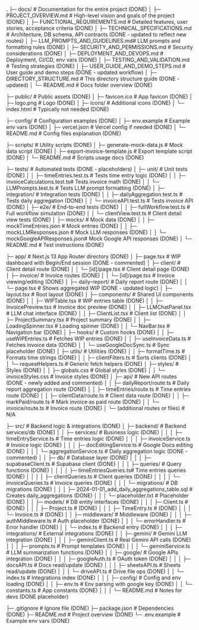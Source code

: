 .
├─ docs/                           # Documentation for the entire project (DONE)
│  ├─ PROJECT_OVERVIEW.md          # High-level vision and goals of the project (DONE)
│  ├─ FUNCTIONAL_REQUIREMENTS.md   # Detailed features, user stories, acceptance criteria (DONE)
│  ├─ TECHNICAL_SPECIFICATIONS.md  # Architecture, DB schema, API contracts (DONE - updated to reflect new routes)
│  ├─ LLM_PROMPTS_AND_GUIDELINES.md# LLM prompts and formatting rules (DONE)
│  ├─ SECURITY_AND_PERMISSIONS.md  # Security considerations (DONE)
│  ├─ DEPLOYMENT_AND_DEVOPS.md     # Deployment, CI/CD, env vars (DONE)
│  ├─ TESTING_AND_VALIDATION.md    # Testing strategies (DONE)
│  ├─ USER_GUIDE_AND_DEMO_STEPS.md # User guide and demo steps (DONE - updated workflow)
│  ├─ DIRECTORY_STRUCTURE.md       # This directory structure guide (DONE - updated)
│  └─ README.md                    # Docs folder overview (DONE)

├─ public/                         # Public assets (DONE)
│  ├─ favicon.ico                  # App favicon (DONE)
│  ├─ logo.png                     # Logo (DONE)
│  ├─ icons/                       # Additional icons (DONE)
│  └─ index.html                   # Typically not needed (DONE)

├─ config/                         # Configuration examples (DONE)
│  ├─ env.example                  # Example env vars (DONE)
│  ├─ vercel.json                  # Vercel config if needed (DONE)
│  └─ README.md                    # Config files explanation (DONE)

├─ scripts/                        # Utility scripts (DONE)
│  ├─ generate-mock-data.js        # Mock data script (DONE)
│  ├─ export-invoice-template.js   # Export template script (DONE)
│  └─ README.md                    # Scripts usage docs (DONE)

├─ tests/                          # Automated tests (DONE - placeholders)
│  ├─ unit/                        # Unit tests (DONE)
│  │  ├─ timeEntries.test.ts       # Tests time entry logic (DONE)
│  │  ├─ invoiceCalculations.test.ts# Tests invoice math (DONE)
│  │  └─ LLMPrompts.test.ts        # Tests LLM prompt formatting (DONE)
│  ├─ integration/                 # Integration tests (DONE)
│  │  ├─ dailyAggregation.test.ts  # Tests daily aggregation (DONE)
│  │  └─ invoiceAPI.test.ts        # Tests invoice API (DONE)
│  ├─ e2e/                         # End-to-end tests (DONE)
│  │  ├─ fullWorkflow.test.ts      # Full workflow simulation (DONE)
│  │  └─ clientView.test.ts        # Client detail view tests (DONE)
│  ├─ mocks/                       # Mock data (DONE)
│  │  ├─ mockTimeEntries.json      # Mock entries (DONE)
│  │  ├─ mockLLMResponses.json     # Mock LLM responses (DONE)
│  │  └─ mockGoogleAPIResponses.json# Mock Google API responses (DONE)
│  └─ README.md                    # Test instructions (DONE)

├─ app/                            # Next.js 13 App Router directory (DONE)
│  ├─ page.tsx                     # WIP dashboard with Begin/End session (DONE - commented)
│  ├─ client/                      # Client detail route (DONE)
│  │  └─ [id]/page.tsx             # Client detail page (DONE)
│  ├─ invoice/                     # Invoice routes (DONE)
│  │  └─ [id]/page.tsx             # Invoice viewing/editing (DONE)
│  ├─ daily-report/                # Daily report route (DONE)
│  │  └─ page.tsx                  # Shows aggregated WIP (DONE - updated logic)
│  ├─ layout.tsx                   # Root layout (DONE)
│  ├─ components/                  # Shared UI components (DONE)
│  │  ├─ WIPTable.tsx              # WIP entries table (DONE)
│  │  ├─ InvoicePreview.tsx        # Invoice doc preview (DONE)
│  │  ├─ LLMChatPanel.tsx          # LLM chat interface (DONE)
│  │  ├─ ClientList.tsx            # Client list (DONE)
│  │  ├─ ProjectSummary.tsx        # Project summary (DONE)
│  │  ├─ LoadingSpinner.tsx        # Loading spinner (DONE)
│  │  └─ NavBar.tsx                # Navigation bar (DONE)
│  ├─ hooks/                       # Custom hooks (DONE)
│  │  ├─ useWIPEntries.ts          # Fetches WIP entries (DONE)
│  │  ├─ useInvoiceData.ts         # Fetches invoice data (DONE)
│  │  └─ useGoogleDocSync.ts       # Sync placeholder (DONE)
│  ├─ utils/                       # Utilities (DONE)
│  │  ├─ formatTime.ts             # Formats time strings (DONE)
│  │  ├─ clientFilters.ts          # Sorts clients (DONE)
│  │  └─ requestHelpers.ts         # Generic fetch helpers (DONE)
│  ├─ styles/                      # Styles (DONE)
│  │  ├─ globals.css               # Global styles (DONE)
│  │  └─ invoiceStyles.css         # Invoice styles (DONE)
│  ├─ api/                         # New API routes (DONE - newly added and commented)
│  │  ├─ dailyReport/route.ts      # Daily report aggregation route (DONE)
│  │  ├─ timeEntries/route.ts      # Time entries route (DONE)
│  │  ├─ clientData/route.ts       # Client data route (DONE)
│  │  ├─ markPaid/route.ts         # Mark invoice as paid route (DONE)
│  │  └─ invoice/route.ts          # Invoice route (DONE)
│  └─ (additional routes or files) # N/A

├─ src/                            # Backend logic & integrations (DONE)
│  ├─ backend/                     # Backend services/db (DONE)
│  │  ├─ services/                 # Business logic (DONE)
│  │  │  ├─ timeEntryService.ts    # Time entries logic (DONE)
│  │  │  ├─ invoiceService.ts      # Invoice logic (DONE)
│  │  │  ├─ docEditingService.ts   # Google Docs editing (DONE)
│  │  │  └─ aggregationService.ts  # Daily aggregation logic (DONE - commented)
│  │  ├─ db/                       # Database layer (DONE)
│  │  │  ├─ supabaseClient.ts      # Supabase client (DONE)
│  │  │  ├─ queries/               # Query functions (DONE)
│  │  │  │  ├─ timeEntriesQueries.ts# Time entries queries (DONE)
│  │  │  │  ├─ clientQueries.ts    # Client queries (DONE)
│  │  │  │  └─ invoiceQueries.ts   # Invoice queries (DONE)
│  │  │  └─ migrations/            # DB migrations (DONE)
│  │  │     ├─ 2024-01-01_add_daily_aggregations_table.sql # Creates daily_aggregations (DONE)
│  │  │     └─ placeholder.txt     # Placeholder (DONE)
│  │  ├─ models/                   # DB entity interfaces (DONE)
│  │  │  ├─ Client.ts              # (DONE)
│  │  │  ├─ Project.ts             # (DONE)
│  │  │  ├─ TimeEntry.ts           # (DONE)
│  │  │  └─ Invoice.ts             # (DONE)
│  │  ├─ middleware/               # Middleware (DONE)
│  │  │  ├─ authMiddleware.ts      # Auth placeholder (DONE)
│  │  │  └─ errorHandler.ts        # Error handler (DONE)
│  │  └─ index.ts                  # Backend entry (DONE)
│  │
│  ├─ integrations/                # External integrations (DONE)
│  │  ├─ gemini/                   # Gemini LLM integration (DONE)
│  │  │  ├─ geminiClient.ts        # Real Gemini API calls (DONE)
│  │  │  ├─ prompts.ts             # Prompt templates (DONE)
│  │  │  └─ geminiService.ts       # LLM summarization functions (DONE)
│  │  ├─ google/                   # Google APIs integration (DONE)
│  │  │  ├─ googleAuth.ts          # OAuth token (DONE)
│  │  │  ├─ docsAPI.ts             # Docs read/update (DONE)
│  │  │  ├─ sheetsAPI.ts           # Sheets read/update (DONE)
│  │  │  └─ driveAPI.ts            # Drive file ops (DONE)
│  │  └─ index.ts                  # Integrations index (DONE)
│  │
│  ├─ config/                      # Config and env loading (DONE)
│  │  ├─ env.ts                    # Env parsing with google key (DONE)
│  │  └─ constants.ts              # App constants (DONE)
│  │
│  └─ README.md                    # Notes for devs (DONE placeholder)

├─ .gitignore                      # Ignore file (DONE)
├─ package.json                    # Dependencies (DONE)
├─ README.md                       # Project overview (DONE)
└─ .env.example                    # Example env vars (DONE)